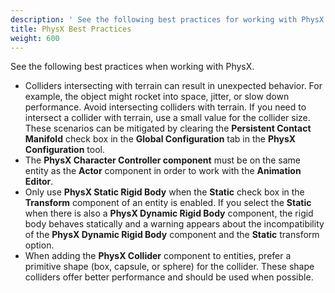```yaml
---
description: ' See the following best practices for working with PhysX in Open 3D Engine. '
title: PhysX Best Practices
weight: 600
---
```


See the following best practices when working with PhysX.
+ Colliders intersecting with terrain can result in unexpected behavior. For example, the object might rocket into space, jitter, or slow down performance. Avoid intersecting colliders with terrain. If you need to intersect a collider with terrain, use a small value for the collider size. These scenarios can be mitigated by clearing the **Persistent Contact Manifold** check box in the **Global Configuration** tab in the **PhysX Configuration** tool.
+ The **PhysX Character Controller component** must be on the same entity as the **Actor** component in order to work with the **Animation Editor**.
+ Only use **PhysX Static Rigid Body** when the **Static** check box in the **Transform** component of an entity is enabled. If you select the **Static** when there is also a **PhysX Dynamic Rigid Body** component, the rigid body behaves statically and a warning appears about the incompatibility of the **PhysX Dynamic Rigid Body** component and the **Static** transform option.
+ When adding the **PhysX Collider** component to entities, prefer a primitive shape (box, capsule, or sphere) for the collider. These shape colliders offer better performance and should be used when possible.

